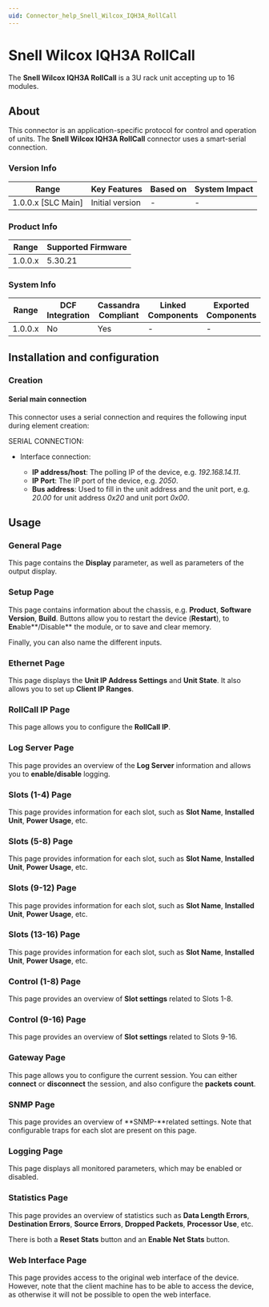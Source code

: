 ```yaml
---
uid: Connector_help_Snell_Wilcox_IQH3A_RollCall
---
```


# Snell Wilcox IQH3A RollCall

The **Snell Wilcox IQH3A RollCall** is a 3U rack unit accepting up to 16 modules.

## About

This connector is an application-specific protocol for control and operation of units. The **Snell Wilcox IQH3A RollCall** connector uses a smart-serial connection.

### Version Info

| Range                | Key Features     | Based on     | System Impact     |
|----------------------|------------------|--------------|-------------------|
| 1.0.0.x [SLC Main]   | Initial version  | -            | -                 |

### Product Info

| Range     | Supported Firmware     |
|-----------|------------------------|
| 1.0.0.x   | 5.30.21                |

### System Info

| Range     | DCF Integration     | Cassandra Compliant     | Linked Components     | Exported Components     |
|-----------|---------------------|-------------------------|-----------------------|-------------------------|
| 1.0.0.x   | No                  | Yes                     | -                     | -                       |

## Installation and configuration

### Creation

#### Serial main connection

This connector uses a serial connection and requires the following input during element creation:

SERIAL CONNECTION:

- Interface connection:

  - **IP address/host**: The polling IP of the device, e.g. *192.168.14.11*.
  - **IP Port**: The IP port of the device, e.g. *2050*.
  - **Bus address**: Used to fill in the unit address and the unit port, e.g. *20.00* for unit address *0x20* and unit port *0x00*.

## Usage

### General Page

This page contains the **Display** parameter, as well as parameters of the output display.

### Setup Page

This page contains information about the chassis, e.g. **Product**, **Software Version**, **Build**. Buttons allow you to restart the device (**Restart**), to **En**able**/Disable** the module, or to save and clear memory.

Finally, you can also name the different inputs.

### Ethernet Page

This page displays the **Unit IP Address Settings** and **Unit State**. It also allows you to set up **Client IP Ranges**.

### RollCall IP Page

This page allows you to configure the **RollCall IP**.

### Log Server Page

This page provides an overview of the **Log Server** information and allows you to **enable/disable** logging.

### Slots (1-4) Page

This page provides information for each slot, such as **Slot Name**, **Installed Unit**, **Power Usage**, etc.

### Slots (5-8) Page

This page provides information for each slot, such as **Slot Name**, **Installed Unit**, **Power Usage**, etc.

### Slots (9-12) Page

This page provides information for each slot, such as **Slot Name**, **Installed Unit**, **Power Usage**, etc.

### Slots (13-16) Page

This page provides information for each slot, such as **Slot Name**, **Installed Unit**, **Power Usage**, etc.

### Control (1-8) Page

This page provides an overview of **Slot settings** related to Slots 1-8.

### Control (9-16) Page

This page provides an overview of **Slot settings** related to Slots 9-16.

### Gateway Page

This page allows you to configure the current session. You can either **connect** or **disconnect** the session, and also configure the **packets count**.

### SNMP Page

This page provides an overview of **SNMP-**related settings. Note that configurable traps for each slot are present on this page.

### Logging Page

This page displays all monitored parameters, which may be enabled or disabled.

### Statistics Page

This page provides an overview of statistics such as **Data Length Errors**, **Destination Errors**, **Source Errors**, **Dropped Packets**, **Processor Use**, etc.

There is both a **Reset Stats** button and an **Enable Net Stats** button.

### Web Interface Page

This page provides access to the original web interface of the device. However, note that the client machine has to be able to access the device, as otherwise it will not be possible to open the web interface.
